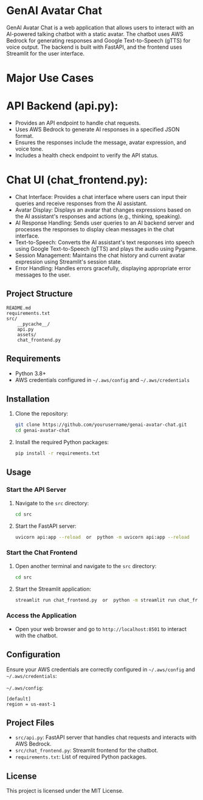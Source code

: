 # GenAI Avatar Chat

GenAI Avatar Chat is a web application that allows users to interact with an AI-powered talking chatbot with a static avatar. The chatbot uses AWS Bedrock for generating responses and Google Text-to-Speech (gTTS) for voice output. The backend is built with FastAPI, and the frontend uses Streamlit for the user interface.

# Major Use Cases
# API Backend (api.py):

- Provides an API endpoint to handle chat requests.
- Uses AWS Bedrock to generate AI responses in a specified JSON format.
- Ensures the responses include the message, avatar expression, and voice tone.
- Includes a health check endpoint to verify the API status.

# Chat UI (chat_frontend.py):
- Chat Interface: Provides a chat interface where users can input their queries and receive responses from the AI assistant.
- Avatar Display: Displays an avatar that changes expressions based on the AI assistant's responses and actions (e.g., thinking, speaking).
- AI Response Handling: Sends user queries to an AI backend server and processes the responses to display clean messages in the chat interface.
- Text-to-Speech: Converts the AI assistant's text responses into speech using Google Text-to-Speech (gTTS) and plays the audio using Pygame.
- Session Management: Maintains the chat history and current avatar expression using Streamlit's session state.
- Error Handling: Handles errors gracefully, displaying appropriate error messages to the user.

## Project Structure

```
README.md
requirements.txt
src/
    __pycache__/
    api.py
    assets/
    chat_frontend.py
```

## Requirements

- Python 3.8+
- AWS credentials configured in `~/.aws/config` and `~/.aws/credentials`

## Installation

1. Clone the repository:
    ```sh
    git clone https://github.com/yourusername/genai-avatar-chat.git
    cd genai-avatar-chat
    ```

2. Install the required Python packages:
    ```sh
    pip install -r requirements.txt
    ```

## Usage

### Start the API Server

1. Navigate to the `src` directory:
    ```sh
    cd src
    ```

2. Start the FastAPI server:
    ```sh
    uvicorn api:app --reload  or  python -m uvicorn api:app --reload
    ```

### Start the Chat Frontend

1. Open another terminal and navigate to the `src` directory:
    ```sh
    cd src
    ```

2. Start the Streamlit application:
    ```sh
    streamlit run chat_frontend.py  or  python -m streamlit run chat_frontend.py
    ```

### Access the Application

- Open your web browser and go to `http://localhost:8501` to interact with the chatbot.

## Configuration

Ensure your AWS credentials are correctly configured in `~/.aws/config` and `~/.aws/credentials`:

`~/.aws/config`:
```
[default]
region = us-east-1
```

## Project Files

- `src/api.py`: FastAPI server that handles chat requests and interacts with AWS Bedrock.
- `src/chat_frontend.py`: Streamlit frontend for the chatbot.
- `requirements.txt`: List of required Python packages.

## License

This project is licensed under the MIT License.